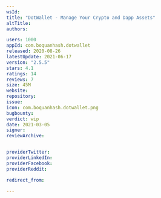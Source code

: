 ```yaml
---
wsId: 
title: "DotWallet - Manage Your Crypto and Dapp Assets"
altTitle: 
authors:

users: 1000
appId: com.boquanhash.dotwallet
released: 2020-08-26
latestUpdate: 2021-06-17
version: "2.5.5"
stars: 4.1
ratings: 14
reviews: 7
size: 45M
website: 
repository: 
issue: 
icon: com.boquanhash.dotwallet.png
bugbounty: 
verdict: wip
date: 2021-03-05
signer: 
reviewArchive:


providerTwitter: 
providerLinkedIn: 
providerFacebook: 
providerReddit: 

redirect_from:

---
```



